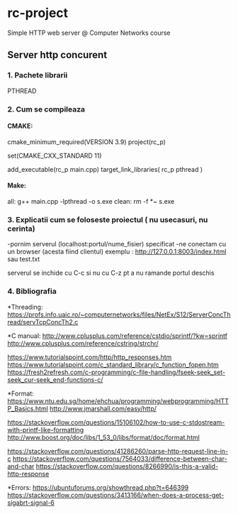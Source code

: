 # rc-project
Simple HTTP web server @ Computer Networks course

## Server http concurent

### 1. Pachete librarii
PTHREAD
### 2. Cum se compileaza
#### CMAKE:
cmake_minimum_required(VERSION 3.9)
project(rc_p)

set(CMAKE_CXX_STANDARD 11)

add_executable(rc_p main.cpp)
target_link_libraries( rc_p pthread )

#### Make:
all:
	g++ main.cpp -lpthread -o s.exe
clean:
	rm -f *~ s.exe

### 3. Explicatii cum se foloseste proiectul ( nu usecasuri, nu cerinta)

-pornim serverul (localhost:portul/nume_fisier) specificat
-ne conectam cu un browser (acesta fiind clientul)
exemplu : http://127.0.0.1:8003/index.html
sau test.txt

serverul se inchide cu C-c si nu cu C-z pt a nu ramande portul deschis

### 4. Bibliografia

*Threading:
https://profs.info.uaic.ro/~computernetworks/files/NetEx/S12/ServerConcThread/servTcpConcTh2.c

*C manual:
http://www.cplusplus.com/reference/cstdio/sprintf/?kw=sprintf
http://www.cplusplus.com/reference/cstring/strchr/

https://www.tutorialspoint.com/http/http_responses.htm
https://www.tutorialspoint.com/c_standard_library/c_function_fopen.htm
https://fresh2refresh.com/c-programming/c-file-handling/fseek-seek_set-seek_cur-seek_end-functions-c/

*Format:
https://www.ntu.edu.sg/home/ehchua/programming/webprogramming/HTTP_Basics.html
http://www.jmarshall.com/easy/http/

https://stackoverflow.com/questions/15106102/how-to-use-c-stdostream-with-printf-like-formatting
http://www.boost.org/doc/libs/1_53_0/libs/format/doc/format.html

https://stackoverflow.com/questions/41286260/parse-http-request-line-in-c
https://stackoverflow.com/questions/7564033/difference-between-char-and-char
https://stackoverflow.com/questions/8266990/is-this-a-valid-http-response

*Errors:
https://ubuntuforums.org/showthread.php?t=646399
https://stackoverflow.com/questions/3413166/when-does-a-process-get-sigabrt-signal-6
